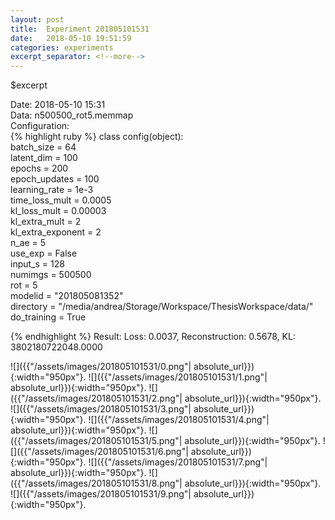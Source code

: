 ```yaml
---
layout: post
title:  Experiment 201805101531
date:   2018-05-10 19:51:59
categories: experiments
excerpt_separator: <!--more-->
---
```

$excerpt
 <!--more-->
Date: 2018-05-10 15:31  
Data: n500500_rot5.memmap  
Configuration:   
{% highlight ruby %}
class config(object):  
    batch_size = 64  
    latent_dim = 100  
    epochs = 200  
    epoch_updates = 100  
    learning_rate = 1e-3   
    time_loss_mult = 0.0005   
    kl_loss_mult = 0.00003  
    kl_extra_mult = 2   
    kl_extra_exponent = 2  
    n_ae = 5  
    use_exp = False  
    input_s = 128  
    numimgs = 500500  
    rot = 5  
    modelid = "201805081352"  
    directory = "/media/andrea/Storage/Workspace/ThesisWorkspace/data/"  
    do_training = True  
  
{% endhighlight %}
Result: Loss: 0.0037, Reconstruction: 0.5678, KL: 3802180722048.0000  

![]({{"/assets/images/201805101531/0.png"| absolute_url}}){:width="950px"}.
![]({{"/assets/images/201805101531/1.png"| absolute_url}}){:width="950px"}.
![]({{"/assets/images/201805101531/2.png"| absolute_url}}){:width="950px"}.
![]({{"/assets/images/201805101531/3.png"| absolute_url}}){:width="950px"}.
![]({{"/assets/images/201805101531/4.png"| absolute_url}}){:width="950px"}.
![]({{"/assets/images/201805101531/5.png"| absolute_url}}){:width="950px"}.
![]({{"/assets/images/201805101531/6.png"| absolute_url}}){:width="950px"}.
![]({{"/assets/images/201805101531/7.png"| absolute_url}}){:width="950px"}.
![]({{"/assets/images/201805101531/8.png"| absolute_url}}){:width="950px"}.
![]({{"/assets/images/201805101531/9.png"| absolute_url}}){:width="950px"}.
